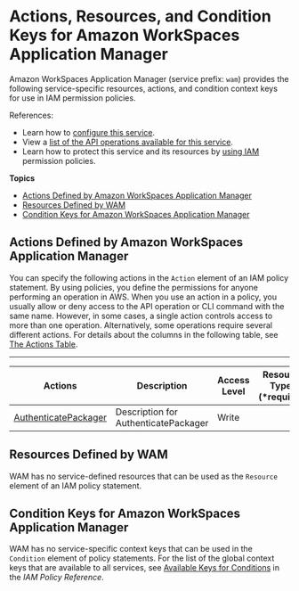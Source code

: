 # Actions, Resources, and Condition Keys for Amazon WorkSpaces Application Manager<a name="list_amazonworkspacesapplicationmanager"></a>

Amazon WorkSpaces Application Manager \(service prefix: `wam`\) provides the following service\-specific resources, actions, and condition context keys for use in IAM permission policies\.

References:
+ Learn how to [configure this service](http://docs.aws.amazon.com/wam/latest/adminguide/)\.
+ View a [list of the API operations available for this service](http://docs.aws.amazon.com/wam/latest/APIReference/)\.
+ Learn how to protect this service and its resources by [using IAM](http://docs.aws.amazon.com/wam/latest/adminguide/access_permissions.html) permission policies\.

**Topics**
+ [Actions Defined by Amazon WorkSpaces Application Manager](#amazonworkspacesapplicationmanager-actions-as-permissions)
+ [Resources Defined by WAM](#amazonworkspacesapplicationmanager-resources-for-iam-policies)
+ [Condition Keys for Amazon WorkSpaces Application Manager](#amazonworkspacesapplicationmanager-policy-keys)

## Actions Defined by Amazon WorkSpaces Application Manager<a name="amazonworkspacesapplicationmanager-actions-as-permissions"></a>

You can specify the following actions in the `Action` element of an IAM policy statement\. By using policies, you define the permissions for anyone performing an operation in AWS\. When you use an action in a policy, you usually allow or deny access to the API operation or CLI command with the same name\. However, in some cases, a single action controls access to more than one operation\. Alternatively, some operations require several different actions\. For details about the columns in the following table, see [The Actions Table](reference_policies_actions-resources-contextkeys.md#actions_table)\.


****  

| Actions | Description | Access Level | Resource Types \(\*required\) | Condition Keys | Dependent Actions | 
| --- | --- | --- | --- | --- | --- | 
| [AuthenticatePackager](http://docs.aws.amazon.com/wam/latest/APIReference/API_AuthenticatePackager.html) | Description for AuthenticatePackager | Write |  |  |  | 

## Resources Defined by WAM<a name="amazonworkspacesapplicationmanager-resources-for-iam-policies"></a>

WAM has no service\-defined resources that can be used as the `Resource` element of an IAM policy statement\.

## Condition Keys for Amazon WorkSpaces Application Manager<a name="amazonworkspacesapplicationmanager-policy-keys"></a>

WAM has no service\-specific context keys that can be used in the `Condition` element of policy statements\. For the list of the global context keys that are available to all services, see [Available Keys for Conditions](http://docs.aws.amazon.com/IAM/latest/UserGuide/reference_policies_condition-keys.html#AvailableKeys) in the *IAM Policy Reference*\.